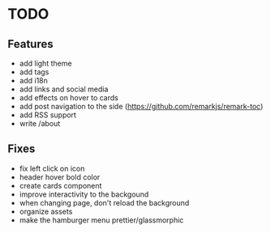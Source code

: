 # TODO

## Features

- add light theme
- add tags
- add i18n
- add links and social media
- add effects on hover to cards
- add post navigation to the side (<https://github.com/remarkjs/remark-toc>)
- add RSS support
- write /about

## Fixes

- fix left click on icon
- header hover bold color
- create cards component
- improve interactivity to the backgound
- when changing page, don't reload the background
- organize assets
- make the hamburger menu prettier/glassmorphic
